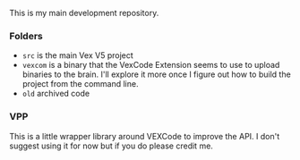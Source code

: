 This is my main development repository.

### Folders

- `src` is the main Vex V5 project
- `vexcom` is a binary that the VexCode Extension seems to use to upload
  binaries to the brain. I'll explore it more once I figure out how to build the
  project from the command line.
- `old` archived code

### VPP

This is a little wrapper library around VEXCode to improve the API. I don't
suggest using it for now but if you do please credit me.
